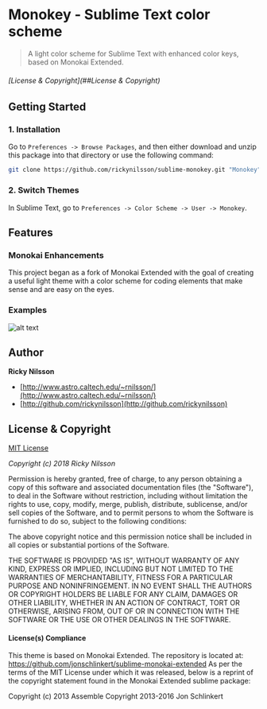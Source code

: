 # Monokey - Sublime Text color scheme

> A light color scheme for Sublime Text with enhanced color keys, based on Monokai Extended.


###### [License & Copyright](##License & Copyright)

## Getting Started

### 1. Installation

Go to `Preferences -> Browse Packages`, and then either download and unzip this package into that directory or use the following command:

``` bash
git clone https://github.com/rickynilsson/sublime-monokey.git "Monokey"
```

### 2. Switch Themes

In Sublime Text, go to `Preferences -> Color Scheme -> User -> Monokey`.


## Features
### Monokai Enhancements

This project began as a fork of Monokai Extended with the goal of creating a useful light theme with a color scheme for coding elements that make sense and are easy on the eyes.

### Examples

![alt text](../master/Monokey_screen.png)

## Author

**Ricky Nilsson**

+ [http://www.astro.caltech.edu/~rnilsson/](http://www.astro.caltech.edu/~rnilsson/)
+ [http://github.com/rickynilsson](http://github.com/rickynilsson)


## License & Copyright

[MIT License](LICENSE-MIT)

*Copyright (c) 2018 Ricky Nilsson*

Permission is hereby granted, free of charge, to any person obtaining a copy
of this software and associated documentation files (the "Software"), to deal
in the Software without restriction, including without limitation the rights
to use, copy, modify, merge, publish, distribute, sublicense, and/or sell
copies of the Software, and to permit persons to whom the Software is
furnished to do so, subject to the following conditions:

The above copyright notice and this permission notice shall be included in
all copies or substantial portions of the Software.

THE SOFTWARE IS PROVIDED "AS IS", WITHOUT WARRANTY OF ANY KIND, EXPRESS OR
IMPLIED, INCLUDING BUT NOT LIMITED TO THE WARRANTIES OF MERCHANTABILITY,
FITNESS FOR A PARTICULAR PURPOSE AND NONINFRINGEMENT. IN NO EVENT SHALL THE
AUTHORS OR COPYRIGHT HOLDERS BE LIABLE FOR ANY CLAIM, DAMAGES OR OTHER
LIABILITY, WHETHER IN AN ACTION OF CONTRACT, TORT OR OTHERWISE, ARISING FROM,
OUT OF OR IN CONNECTION WITH THE SOFTWARE OR THE USE OR OTHER DEALINGS IN
THE SOFTWARE.

#### License(s) Compliance

This theme is based on Monokai Extended. The repository is located at:
  https://github.com/jonschlinkert/sublime-monokai-extended 
As per the terms of the MIT License
under which it was released, below is a reprint of the copyright statement 
found in the Monokai Extended sublime package:

Copyright (c) 2013 Assemble
Copyright 2013-2016 Jon Schlinkert
